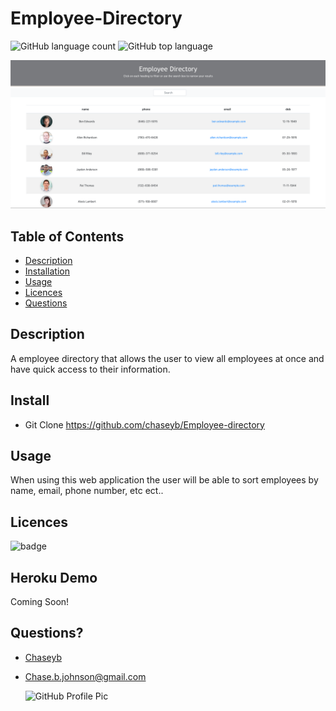 # Employee-Directory

![GitHub language count](https://img.shields.io/github/languages/count/chaseyb/employee-directory)
![GitHub top language](https://img.shields.io/github/languages/top/chaseyb/employee-directory)

<img src="public/demo.png">

## Table of Contents

- [Description](#description)
- [Installation](#install)
- [Usage](#usage)
- [Licences](#licences)
- [Questions](#questions)

## Description

A employee directory that allows the user to view all employees at once and have quick access to their information.

## Install

- Git Clone https://github.com/chaseyb/Employee-directory

## Usage

When using this web application the user will be able to sort employees by name, email, phone number, etc ect..

## Licences

![badge](https://img.shields.io/badge/License-Open-blue.svg)

## Heroku Demo

Coming Soon!

 <!-- [Heroku link](https://budget-tracker-9000.herokuapp.com/ "Heroku Link") -->

## Questions?

- [Chaseyb](https://github.com/Chaseyb)
- <Chase.b.johnson@gmail.com>

  <img src="https://github.com/Chaseyb.png" alt="GitHub Profile Pic" width="150" height="150">
